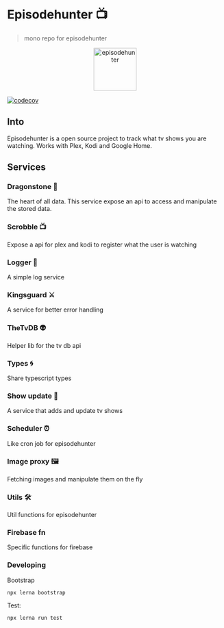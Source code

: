 # Episodehunter 📺

> mono repo for episodehunter

<p align="center">
  <a href="https://episodehunter.tv/">
    <img alt="episodehunter" src="https://avatars2.githubusercontent.com/u/16175008" width="100">
  </a>
</p>

[![codecov](https://codecov.io/gh/episodehunter/episodehunter/branch/master/graph/badge.svg)](https://codecov.io/gh/episodehunter/episodehunter)

## Into

Episodehunter is a open source project to track what tv shows you are watching. Works with Plex, Kodi and Google Home.

## Services

### Dragonstone 🏯

The heart of all data. This service expose an api to access and manipulate the stored data.

### Scrobble 📺

Expose a api for plex and kodi to register what the user is watching

### Logger 📗

A simple log service

### Kingsguard ⚔️

A service for better error handling

### TheTvDB 👽

Helper lib for the tv db api

### Types 🌀

Share typescript types

### Show update 🔄

A service that adds and update tv shows

### Scheduler ⏰

Like cron job for episodehunter

### Image proxy 🖼

Fetching images and manipulate them on the fly

### Utils 🛠

Util functions for episodehunter

### Firebase fn

Specific functions for firebase

### Developing

Bootstrap

```
npx lerna bootstrap
```

Test:

```
npx lerna run test
```
